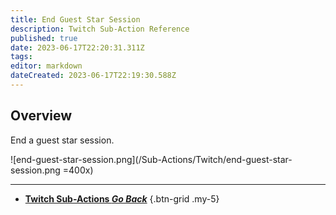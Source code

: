 ```yaml
---
title: End Guest Star Session
description: Twitch Sub-Action Reference
published: true
date: 2023-06-17T22:20:31.311Z
tags: 
editor: markdown
dateCreated: 2023-06-17T22:19:30.588Z
---
```


## Overview
End a guest star session.

![end-guest-star-session.png](/Sub-Actions/Twitch/end-guest-star-session.png =400x)

---

- [<i class="mdi mdi-chevron-left"></i>**Twitch Sub-Actions *Go Back***](/Sub-Actions/Twitch)
{.btn-grid .my-5}